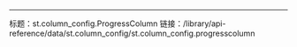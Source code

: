 ---
标题：st.column_config.ProgressColumn
链接：/library/api-reference/data/st.column_config/st.column_config.progresscolumn

<Autofunction function="streamlit.column_config.ProgressColumn" />

